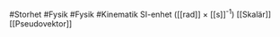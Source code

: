 #Storhet #Fysik #Fysik #Kinematik
SI-enhet ([[rad]] × [[s]]<sup>-1</sup>)
[[Skalär]] [[Pseudovektor]]